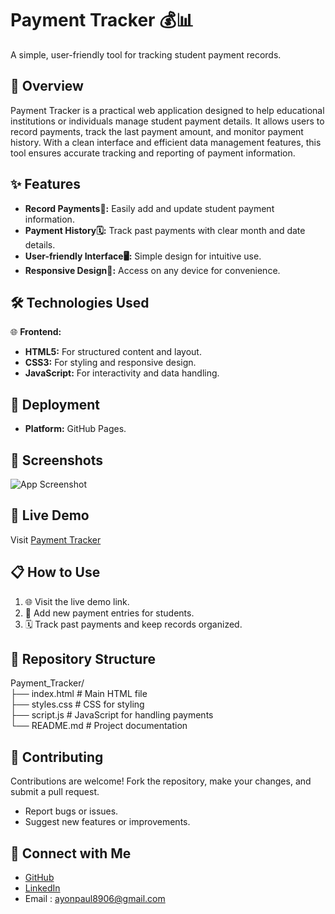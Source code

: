 
# Payment Tracker 💰📊

A simple, user-friendly tool for tracking student payment records.

## 📖 Overview

Payment Tracker is a practical web application designed to help educational institutions or individuals manage student payment details. It allows users to record payments, track the last payment amount, and monitor payment history. With a clean interface and efficient data management features, this tool ensures accurate tracking and reporting of payment information.
## ✨ Features

- **Record Payments📝:** Easily add and update student payment information.
- **Payment History🗓️:** Track past payments with clear month and date details.
- **User-friendly Interface🖥️:** Simple design for intuitive use.
- **Responsive Design📱:** Access on any device for convenience.


## 🛠️ Technologies Used

🌐 **Frontend:**

- **HTML5:** For structured content and layout.
- **CSS3:** For styling and responsive design.
- **JavaScript:** For interactivity and data handling.

## 🚀 Deployment

- **Platform:** GitHub Pages.


## 📸 Screenshots

![App Screenshot](https://i.postimg.cc/ThMKYBYZ/payment.png)



## 🚀 Live Demo

Visit [Payment Tracker](https://ayonpaul8906.github.io/Payment_Tracker/)
## 📋 How to Use

1. 🌐 Visit the live demo link.
2. 📱 Add new payment entries for students.
3. 🗓️ Track past payments and keep records organized.
## 📂 Repository Structure

Payment_Tracker/  
├── index.html     # Main HTML file  
├── styles.css     # CSS for styling  
├── script.js      # JavaScript for handling payments  
└── README.md      # Project documentation  

## 🤝 Contributing

Contributions are welcome! Fork the repository, make your changes, and submit a pull request.

- Report bugs or issues.
- Suggest new features or improvements.

## 🔗 Connect with Me

- [GitHub](https://github.com/ayonpaul8906)
- [LinkedIn](https://www.linkedin.com/in/ayon2407s/)
- Email : ayonpaul8906@gmail.com
